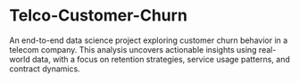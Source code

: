 # Telco-Customer-Churn
An end-to-end data science project exploring customer churn behavior in a telecom company. This analysis uncovers actionable insights using real-world data, with a focus on retention strategies, service usage patterns, and contract dynamics.
